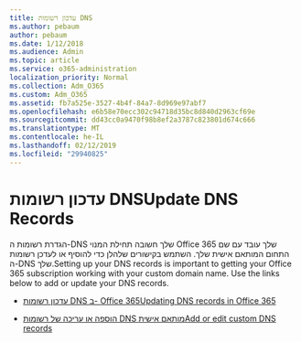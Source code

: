 ```yaml
---
title: עדכון רשומות DNS
ms.author: pebaum
author: pebaum
ms.date: 1/12/2018
ms.audience: Admin
ms.topic: article
ms.service: o365-administration
localization_priority: Normal
ms.collection: Adm_O365
ms.custom: Adm_O365
ms.assetid: fb7a525e-3527-4b4f-84a7-8d969e97abf7
ms.openlocfilehash: e6b58e70ecc302c94718d35bc8d840d2963cf69e
ms.sourcegitcommit: dd43cc0a9470f98b8ef2a3787c823801d674c666
ms.translationtype: MT
ms.contentlocale: he-IL
ms.lasthandoff: 02/12/2019
ms.locfileid: "29940825"
---
```

# <a name="update-dns-records"></a><span data-ttu-id="2592a-102">עדכון רשומות DNS</span><span class="sxs-lookup"><span data-stu-id="2592a-102">Update DNS Records</span></span>

<span data-ttu-id="2592a-p101">הגדרת רשומות ה-DNS שלך חשובה תחילת המנוי Office 365 שלך עובד עם שם התחום המותאם אישית שלך. השתמש בקישורים שלהלן כדי להוסיף או לעדכן רשומות ה-DNS שלך.</span><span class="sxs-lookup"><span data-stu-id="2592a-p101">Setting up your DNS records is important to getting your Office 365 subscription working with your custom domain name. Use the links below to add or update your DNS records.</span></span>
  
- [<span data-ttu-id="2592a-105">עדכון רשומות DNS ב- Office 365</span><span class="sxs-lookup"><span data-stu-id="2592a-105">Updating DNS records in Office 365</span></span>](https://support.office.com/article/B0F3FDCA-8A80-4E8E-9EF3-61E8A2A9AB23)
    
- [<span data-ttu-id="2592a-106">הוספה או עריכה של רשומות DNS מותאם אישית</span><span class="sxs-lookup"><span data-stu-id="2592a-106">Add or edit custom DNS records</span></span>](https://support.office.com/article/AF00A516-DD39-4EDA-AF3E-1EAF686C8DC9)
    

